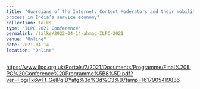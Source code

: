 ```yaml
---
title: "Guardians of the Internet: Content Moderators and their mobility across a growing business
process in India’s service economy"
collection: talks
type: "ILPC 2021 Conference"
permalink: /talks/2022-04-14-ahmad-ILPC-2021
venue: "Online"
date: 2021-04-14
location: "Online"
---
```

https://www.ilpc.org.uk/Portals/7/2021/Documents/Programme/Final%20ILPC%20Conference%20Programme%5B8%5D.pdf?ver=FpgjTx6wFf_GeIPqIBYafg%3d%3d%C3%97tamp=1617905419836
